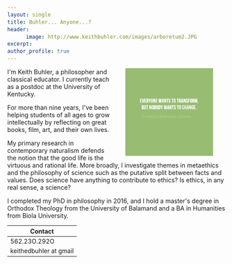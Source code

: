 ```yaml
---
layout: single
title: Buhler... Anyone...?
header: 
      image: http://www.keithbuhler.com/images/arboretum2.JPG
excerpt: 
author_profile: true
---
```


<img src="/images/greene5.jpeg" alt="Transform by changing" hspace="30px" align="right" width="40%"> 

I'm Keith Buhler, a philosopher and classical educator. I currently teach as a postdoc at the University of Kentucky. 

For more than nine years, I've been helping students of all ages to grow intellectually by reflecting on great books, film, art, and their own lives.

My primary research in contemporary naturalism defends the notion that the good life is the virtuous and rational life. More broadly, I investigate themes in metaethics and the philosophy of science such as the putative split between facts and values. Does science have anything to contribute to ethics? Is ethics, in any real sense, a science? 

I completed my PhD in philosophy in 2016, and I hold a master's degree in Orthodox Theology from the University of Balamand and a BA in Humanities from Biola University.


| Contact                |
|------------------------|
| 562.23O.292O           |
| keithedbuhler at gmail |